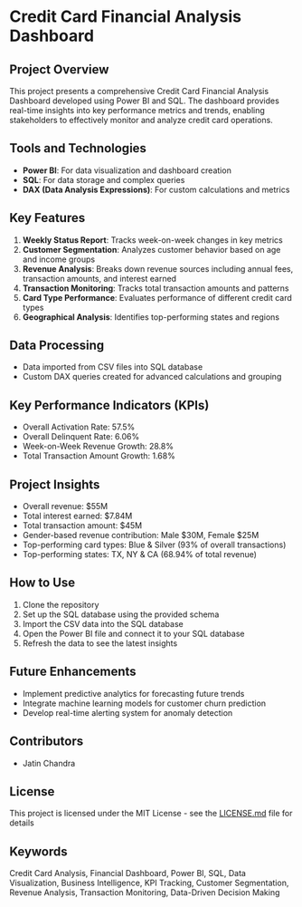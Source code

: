 # Credit Card Financial Analysis Dashboard

## Project Overview
This project presents a comprehensive Credit Card Financial Analysis Dashboard developed using Power BI and SQL. The dashboard provides real-time insights into key performance metrics and trends, enabling stakeholders to effectively monitor and analyze credit card operations.

## Tools and Technologies
- **Power BI**: For data visualization and dashboard creation
- **SQL**: For data storage and complex queries
- **DAX (Data Analysis Expressions)**: For custom calculations and metrics

## Key Features
1. **Weekly Status Report**: Tracks week-on-week changes in key metrics
2. **Customer Segmentation**: Analyzes customer behavior based on age and income groups
3. **Revenue Analysis**: Breaks down revenue sources including annual fees, transaction amounts, and interest earned
4. **Transaction Monitoring**: Tracks total transaction amounts and patterns
5. **Card Type Performance**: Evaluates performance of different credit card types
6. **Geographical Analysis**: Identifies top-performing states and regions

## Data Processing
- Data imported from CSV files into SQL database
- Custom DAX queries created for advanced calculations and grouping

## Key Performance Indicators (KPIs)
- Overall Activation Rate: 57.5%
- Overall Delinquent Rate: 6.06%
- Week-on-Week Revenue Growth: 28.8%
- Total Transaction Amount Growth: 1.68%

## Project Insights
- Overall revenue: $55M
- Total interest earned: $7.84M
- Total transaction amount: $45M
- Gender-based revenue contribution: Male $30M, Female $25M
- Top-performing card types: Blue & Silver (93% of overall transactions)
- Top-performing states: TX, NY & CA (68.94% of total revenue)

## How to Use
1. Clone the repository
2. Set up the SQL database using the provided schema
3. Import the CSV data into the SQL database
4. Open the Power BI file and connect it to your SQL database
5. Refresh the data to see the latest insights

## Future Enhancements
- Implement predictive analytics for forecasting future trends
- Integrate machine learning models for customer churn prediction
- Develop real-time alerting system for anomaly detection

## Contributors
- Jatin Chandra

## License
This project is licensed under the MIT License - see the [LICENSE.md](LICENSE.md) file for details

## Keywords
Credit Card Analysis, Financial Dashboard, Power BI, SQL, Data Visualization, Business Intelligence, KPI Tracking, Customer Segmentation, Revenue Analysis, Transaction Monitoring, Data-Driven Decision Making

